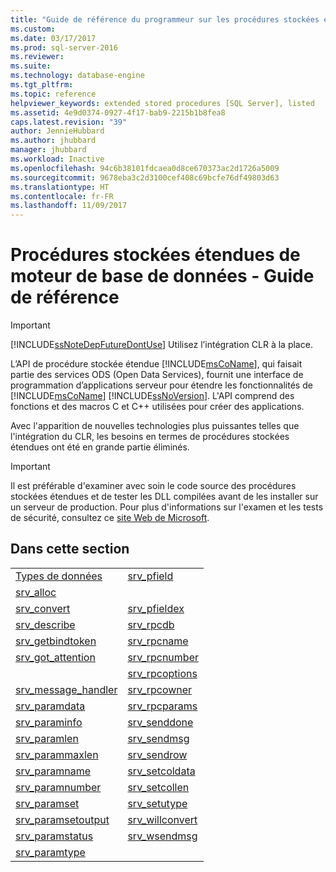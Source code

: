```yaml
---
title: "Guide de référence du programmeur sur les procédures stockées étendues | Microsoft Docs"
ms.custom: 
ms.date: 03/17/2017
ms.prod: sql-server-2016
ms.reviewer: 
ms.suite: 
ms.technology: database-engine
ms.tgt_pltfrm: 
ms.topic: reference
helpviewer_keywords: extended stored procedures [SQL Server], listed
ms.assetid: 4e9d0374-0927-4f17-bab9-2215b1b8fea8
caps.latest.revision: "39"
author: JennieHubbard
ms.author: jhubbard
manager: jhubbard
ms.workload: Inactive
ms.openlocfilehash: 94c6b38101fdcaea0d8ce670373ac2d1726a5009
ms.sourcegitcommit: 9678eba3c2d3100cef408c69bcfe76df49803d63
ms.translationtype: HT
ms.contentlocale: fr-FR
ms.lasthandoff: 11/09/2017
---
```

# <a name="database-engine-extended-stored-procedures---reference"></a>Procédures stockées étendues de moteur de base de données - Guide de référence
    
> [!IMPORTANT]  
>  [!INCLUDE[ssNoteDepFutureDontUse](../../includes/ssnotedepfuturedontuse-md.md)] Utilisez l’intégration CLR à la place.  
  
 L’API de procédure stockée étendue [!INCLUDE[msCoName](../../includes/msconame-md.md)], qui faisait partie des services ODS (Open Data Services), fournit une interface de programmation d’applications serveur pour étendre les fonctionnalités de [!INCLUDE[msCoName](../../includes/msconame-md.md)] [!INCLUDE[ssNoVersion](../../includes/ssnoversion-md.md)]. L'API comprend des fonctions et des macros C et C++ utilisées pour créer des applications.  
  
 Avec l'apparition de nouvelles technologies plus puissantes telles que l'intégration du CLR, les besoins en termes de procédures stockées étendues ont été en grande partie éliminés.  
  
> [!IMPORTANT]  
>  Il est préférable d'examiner avec soin le code source des procédures stockées étendues et de tester les DLL compilées avant de les installer sur un serveur de production. Pour plus d'informations sur l'examen et les tests de sécurité, consultez ce [site Web de Microsoft](http://go.microsoft.com/fwlink/?LinkID=54761&amp;clcid=0x409http://msdn.microsoft.com/security/).  
  
## <a name="in-this-section"></a>Dans cette section  
  
|||  
|-|-|  
|[Types de données](../../relational-databases/extended-stored-procedures-reference/data-types-extended-stored-procedure-api.md)|[srv_pfield](../../relational-databases/extended-stored-procedures-reference/srv-pfield-extended-stored-procedure-api.md)|  
|[srv_alloc](../../relational-databases/extended-stored-procedures-reference/srv-alloc-extended-stored-procedure-api.md)||  
|[srv_convert](../../relational-databases/extended-stored-procedures-reference/srv-convert-extended-stored-procedure-api.md)|[srv_pfieldex](../../relational-databases/extended-stored-procedures-reference/srv-pfieldex-extended-stored-procedure-api.md)|  
|[srv_describe](../../relational-databases/extended-stored-procedures-reference/srv-describe-extended-stored-procedure-api.md)|[srv_rpcdb](../../relational-databases/extended-stored-procedures-reference/srv-rpcdb-extended-stored-procedure-api.md)|  
|[srv_getbindtoken](../../relational-databases/extended-stored-procedures-reference/srv-getbindtoken-extended-stored-procedure-api.md)|[srv_rpcname](../../relational-databases/extended-stored-procedures-reference/srv-rpcname-extended-stored-procedure-api.md)|  
|[srv_got_attention](../../relational-databases/extended-stored-procedures-reference/srv-got-attention-extended-stored-procedure-api.md)|[srv_rpcnumber](../../relational-databases/extended-stored-procedures-reference/srv-rpcnumber-extended-stored-procedure-api.md)|  
||[srv_rpcoptions](../../relational-databases/extended-stored-procedures-reference/srv-rpcoptions-extended-stored-procedure-api.md)|  
|[srv_message_handler](../../relational-databases/extended-stored-procedures-reference/srv-message-handler-extended-stored-procedure-api.md)|[srv_rpcowner](../../relational-databases/extended-stored-procedures-reference/srv-rpcowner-extended-stored-procedure-api.md)|  
|[srv_paramdata](../../relational-databases/extended-stored-procedures-reference/srv-paramdata-extended-stored-procedure-api.md)|[srv_rpcparams](../../relational-databases/extended-stored-procedures-reference/srv-rpcparams-extended-stored-procedure-api.md)|  
|[srv_paraminfo](../../relational-databases/extended-stored-procedures-reference/srv-paraminfo-extended-stored-procedure-api.md)|[srv_senddone](../../relational-databases/extended-stored-procedures-reference/srv-senddone-extended-stored-procedure-api.md)|  
|[srv_paramlen](../../relational-databases/extended-stored-procedures-reference/srv-paramlen-extended-stored-procedure-api.md)|[srv_sendmsg](../../relational-databases/extended-stored-procedures-reference/srv-sendmsg-extended-stored-procedure-api.md)|  
|[srv_parammaxlen](../../relational-databases/extended-stored-procedures-reference/srv-parammaxlen-extended-stored-procedure-api.md)|[srv_sendrow](../../relational-databases/extended-stored-procedures-reference/srv-sendrow-extended-stored-procedure-api.md)|  
|[srv_paramname](../../relational-databases/extended-stored-procedures-reference/srv-paramname-extended-stored-procedure-api.md)|[srv_setcoldata](../../relational-databases/extended-stored-procedures-reference/srv-setcoldata-extended-stored-procedure-api.md)|  
|[srv_paramnumber](../../relational-databases/extended-stored-procedures-reference/srv-paramnumber-extended-stored-procedure-api.md)|[srv_setcollen](../../relational-databases/extended-stored-procedures-reference/srv-setcollen-extended-stored-procedure-api.md)|  
|[srv_paramset](../../relational-databases/extended-stored-procedures-reference/srv-paramset-extended-stored-procedure-api.md)|[srv_setutype](../../relational-databases/extended-stored-procedures-reference/srv-setutype-extended-stored-procedure-api.md)|  
|[srv_paramsetoutput](../../relational-databases/extended-stored-procedures-reference/srv-paramsetoutput-extended-stored-procedure-api.md)|[srv_willconvert](../../relational-databases/extended-stored-procedures-reference/srv-willconvert-extended-stored-procedure-api.md)|  
|[srv_paramstatus](../../relational-databases/extended-stored-procedures-reference/srv-paramstatus-extended-stored-procedure-api.md)|[srv_wsendmsg](../../relational-databases/extended-stored-procedures-reference/srv-wsendmsg-extended-stored-procedure-api.md)|  
|[srv_paramtype](../../relational-databases/extended-stored-procedures-reference/srv-paramtype-extended-stored-procedure-api.md)||  
  
  
